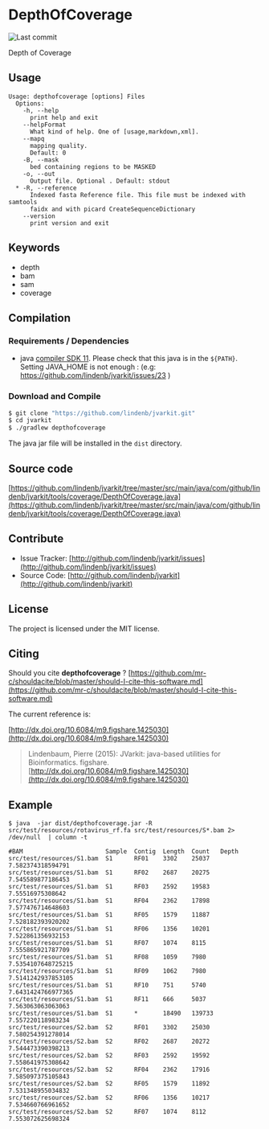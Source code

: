 # DepthOfCoverage

![Last commit](https://img.shields.io/github/last-commit/lindenb/jvarkit.png)

Depth of Coverage


## Usage

```
Usage: depthofcoverage [options] Files
  Options:
    -h, --help
      print help and exit
    --helpFormat
      What kind of help. One of [usage,markdown,xml].
    --mapq
      mapping quality.
      Default: 0
    -B, --mask
      bed containing regions to be MASKED
    -o, --out
      Output file. Optional . Default: stdout
  * -R, --reference
      Indexed fasta Reference file. This file must be indexed with samtools 
      faidx and with picard CreateSequenceDictionary
    --version
      print version and exit

```


## Keywords

 * depth
 * bam
 * sam
 * coverage


## Compilation

### Requirements / Dependencies

* java [compiler SDK 11](https://jdk.java.net/11/). Please check that this java is in the `${PATH}`. Setting JAVA_HOME is not enough : (e.g: https://github.com/lindenb/jvarkit/issues/23 )


### Download and Compile

```bash
$ git clone "https://github.com/lindenb/jvarkit.git"
$ cd jvarkit
$ ./gradlew depthofcoverage
```

The java jar file will be installed in the `dist` directory.

## Source code 

[https://github.com/lindenb/jvarkit/tree/master/src/main/java/com/github/lindenb/jvarkit/tools/coverage/DepthOfCoverage.java](https://github.com/lindenb/jvarkit/tree/master/src/main/java/com/github/lindenb/jvarkit/tools/coverage/DepthOfCoverage.java)


## Contribute

- Issue Tracker: [http://github.com/lindenb/jvarkit/issues](http://github.com/lindenb/jvarkit/issues)
- Source Code: [http://github.com/lindenb/jvarkit](http://github.com/lindenb/jvarkit)

## License

The project is licensed under the MIT license.

## Citing

Should you cite **depthofcoverage** ? [https://github.com/mr-c/shouldacite/blob/master/should-I-cite-this-software.md](https://github.com/mr-c/shouldacite/blob/master/should-I-cite-this-software.md)

The current reference is:

[http://dx.doi.org/10.6084/m9.figshare.1425030](http://dx.doi.org/10.6084/m9.figshare.1425030)

> Lindenbaum, Pierre (2015): JVarkit: java-based utilities for Bioinformatics. figshare.
> [http://dx.doi.org/10.6084/m9.figshare.1425030](http://dx.doi.org/10.6084/m9.figshare.1425030)


## Example

```
$ java  -jar dist/depthofcoverage.jar -R src/test/resources/rotavirus_rf.fa src/test/resources/S*.bam 2> /dev/null  | column -t 

#BAM                       Sample  Contig  Length  Count   Depth
src/test/resources/S1.bam  S1      RF01    3302    25037   7.582374318594791
src/test/resources/S1.bam  S1      RF02    2687    20275   7.545589877186453
src/test/resources/S1.bam  S1      RF03    2592    19583   7.55516975308642
src/test/resources/S1.bam  S1      RF04    2362    17898   7.577476714648603
src/test/resources/S1.bam  S1      RF05    1579    11887   7.528182393920202
src/test/resources/S1.bam  S1      RF06    1356    10201   7.522861356932153
src/test/resources/S1.bam  S1      RF07    1074    8115    7.555865921787709
src/test/resources/S1.bam  S1      RF08    1059    7980    7.5354107648725215
src/test/resources/S1.bam  S1      RF09    1062    7980    7.5141242937853105
src/test/resources/S1.bam  S1      RF10    751     5740    7.6431424766977365
src/test/resources/S1.bam  S1      RF11    666     5037    7.563063063063063
src/test/resources/S1.bam  S1      *       18490   139733  7.557220118983234
src/test/resources/S2.bam  S2      RF01    3302    25030   7.580254391278014
src/test/resources/S2.bam  S2      RF02    2687    20272   7.544473390398213
src/test/resources/S2.bam  S2      RF03    2592    19592   7.558641975308642
src/test/resources/S2.bam  S2      RF04    2362    17916   7.585097375105843
src/test/resources/S2.bam  S2      RF05    1579    11892   7.531348955034832
src/test/resources/S2.bam  S2      RF06    1356    10217   7.534660766961652
src/test/resources/S2.bam  S2      RF07    1074    8112    7.553072625698324

```

